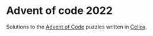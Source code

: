 # Advent of code 2022
Solutions to the [Advent of Code](http://adventofcode.com/2022 ) puzzles written in [Cellox](https://github.com/FrederikTobner/Cellox). 
